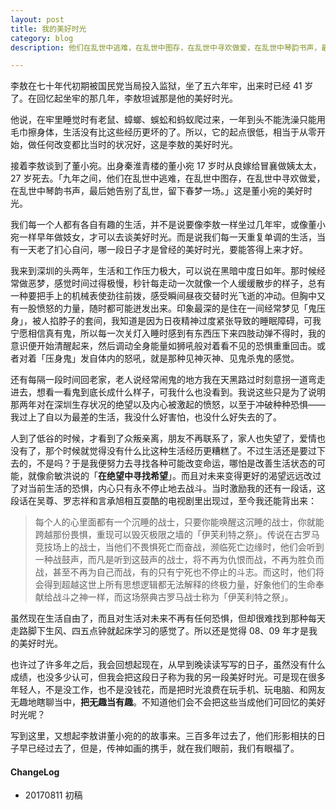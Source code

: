 ```yaml
---
layout: post
title: 我的美好时光
category: blog
description: 他们在乱世中逃难，在乱世中图存，在乱世中寻欢做爱，在乱世中琴韵书声，最后她告别了乱世，留下春梦一场。

---
```


李敖在七十年代初期被国民党当局投入监狱，坐了五六年牢，出来时已经 41 岁了。在回忆起坐牢的那几年，李敖坦诚那是他的美好时光。

他说，在牢里睡觉时有老鼠、蟑螂、蜈蚣和蚂蚁爬过来，一年到头不能洗澡只能用毛巾擦身体，生活没有比这些经历更坏的了。所以，它的起点很低，相当于从零开始，做任何改变都比当时的状况好，这是李敖的美好时光。

接着李敖谈到了董小宛。出身秦淮青楼的董小宛 17 岁时从良嫁给冒襄做姨太太，27 岁死去。「九年之间，他们在乱世中逃难，在乱世中图存，在乱世中寻欢做爱，在乱世中琴韵书声，最后她告别了乱世，留下春梦一场。」这是董小宛的美好时光。

我们每一个人都有各自有趣的生活，并不是说要像李敖一样坐过几年牢，或像董小宛一样早年做妓女，才可以去谈美好时光。而是说我们每一天重复单调的生活，当有一天老了扪心自问，哪一段日子才是曾经的美好时光，要能答得上来才好。

我来到深圳的头两年，生活和工作压力极大，可以说在黑暗中度日如年。那时候经常做恶梦，感觉时间过得极慢，秒针每走动一次就像一个人缓缓散步的样子，总有一种要把手上的机械表使劲往前拨，感受瞬间昼夜交替时光飞逝的冲动。但胸中又有一股愤怒的力量，随时都可能迸发出来。印象最深的是住在一间经常梦见「鬼压身」，被人掐脖子的套间，我知道是因为日夜精神过度紧张导致的睡眠障碍，可我宁愿相信真有鬼，所以每一次关灯入睡时感到有东西压下来四肢动弹不得时，我的意识便开始清醒起来，然后调动全身能量如狮吼般对着看不见的恐惧重重回击。或者对着「压身鬼」发自体内的怒吼，就是那种见神灭神、见鬼杀鬼的感觉。

还有每隔一段时间回老家，老人说经常闹鬼的地方我在天黑路过时刻意拐一道弯走进去，想看一看鬼到底长成什么样子，可我什么也没看到。我说这些只是为了说明那两年对在深圳生存状况的绝望以及内心被激起的愤怒，以至于冲破种种恐惧——我过上了自以为最差的生活，我没什么好害怕，也没什么好失去的了。

人到了低谷的时候，才看到了众叛亲离，朋友不再联系了，家人也失望了，爱情也没有了，那个时候就觉得没有什么比这种生活经历更糟糕了。不过生活还是要过下去的，不是吗？于是我便努力去寻找各种可能改变命运，哪怕是改善生活状态的可能，就像俞敏洪说的「**在绝望中寻找希望**」。而且对未来变得更好的渴望远远改过了对当前生活的恐惧，内心只有永不停止地去战斗。当时激励我的还有一段话，这段话在吴尊、罗志祥和言承旭相互耍酷的电视剧里出现过，至今我还能背出来：

>每个人的心里面都有一个沉睡的战士，只要你能唤醒这沉睡的战士，你就能跨越那份畏惧，重现可以毁灭极限之墙的「伊芙利特之祭」。传说在古罗马竞技场上的战士，当他们不畏惧死亡而奋战，濒临死亡边缘时，他们会听到一种战鼓声，而凡是听到这鼓声的战士，将不再为仇恨而战，不再为胜负而战，甚至不再为自己而战，有的只有宁死也不停止的斗志。而这时，他们将会得到超越这世上所有思想逻辑都无法解释的终极力量，好象他们的生命奉献给战斗之神一样，而这场祭典古罗马战士称为「伊芙利特之祭」。

虽然现在生活自由了，而且对生活对未来不再有任何恐惧，但却很难找到那种每天走路脚下生风、四五点钟就起床学习的感觉了。所以还是觉得 08、09 年才是我的美好时光。

也许过了许多年之后，我会回想起现在，从早到晚读读写写的日子，虽然没有什么成绩，也没多少认可，但我会把这段日子称为我的另一段美好时光。可是现在很多年轻人，不是没工作，也不是没钱花，而是把时光浪费在玩手机、玩电脑、和网友无趣地瞎聊当中，**把无趣当有趣**。不知道他们会不会把这些当成他们可回忆的美好时光呢？

写到这里，又想起李敖讲董小宛的的故事来。三百多年过去了，他们形影相扶的日子早已经过去了，但是，传神如画的携手，就在我们眼前，我们有眼福了。

#### **ChangeLog**
- 20170811 初稿
